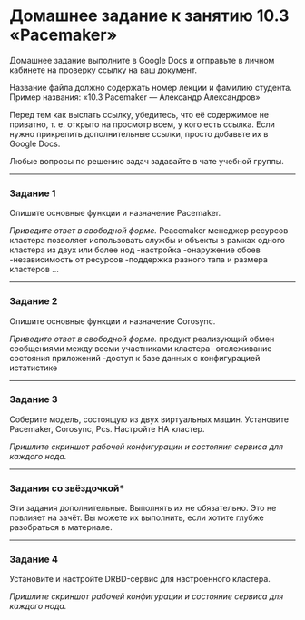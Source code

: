 # Домашнее задание к занятию 10.3 «Pacemaker»

Домашнее задание выполните в Google Docs и отправьте в личном кабинете на проверку ссылку на ваш документ.

Название файла должно содержать номер лекции и фамилию студента. Пример названия: «10.3 Pacemaker — Александр Александров»

Перед тем как выслать ссылку, убедитесь, что её содержимое не приватно, т. е.  открыто на просмотр всем, у кого есть ссылка. Если нужно прикрепить дополнительные ссылки, просто добавьте их в Google Docs.

Любые вопросы по решению задач задавайте в чате учебной группы.

---

### Задание 1

Опишите основные функции и назначение Pacemaker.

*Приведите ответ в свободной форме.*
Peacemaker менеджер ресурсов кластера позволяет использовать службы и объекты в рамках одного кластера из двух или более нод
-настройка
-онаружение сбоев
-независимость от ресурсов
-поддержка разного тапа и размера кластеров ...


---

### Задание 2

Опишите основные функции и назначение Corosync.

*Приведите ответ в свободной форме.*
продукт реализующий обмен сообщениями между всеми участниками кластера
-отслеживание состояния приложений
-доступ к базе данных с конфигурацией истатистике


---

### Задание 3

Соберите модель, состоящую из двух виртуальных машин. Установите Pacemaker, Corosync, Pcs. Настройте HA кластер.

*Пришлите скриншот рабочей конфигурации и состояния сервиса для каждого нода.*

---

### Задания со звёздочкой*
Эти задания дополнительные. Выполнять их не обязательно. Это не повлияет на зачёт. Вы можете их выполнить, если хотите глубже разобраться в материале.
 
---

### Задание 4

Установите и настройте DRBD-сервис для настроенного кластера.

*Пришлите скриншот рабочей конфигурации и состояние сервиса для каждого нода.*


